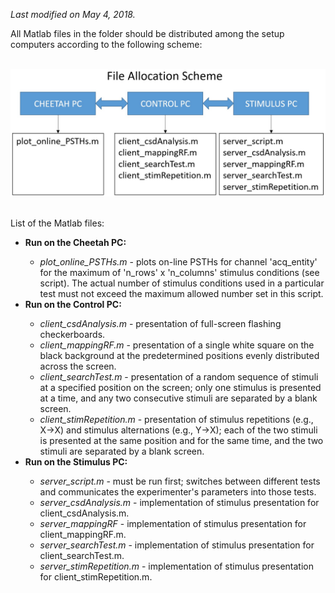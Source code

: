  <i>Last modified on May 4, 2018.</i><p>
 
 All Matlab files in the folder should be distributed among the setup computers according to the following scheme:<br><br>
 
 <img src='file_allocation_scheme.jpg'><br><br>
 
 List of the Matlab files:
 
 <ul>
 
 <li><b>Run on the Cheetah PC:</b></li>
   <ul>
     <li><i>plot_online_PSTHs.m</i> - plots on-line PSTHs for channel 'acq_entity' for the maximum of 'n_rows' x 'n_columns' stimulus
     conditions (see script). The actual number of stimulus conditions used in a particular test must not exceed the maximum allowed
     number set in this script.</li>
   </ul>
   
 <li><b>Run on the Control PC:</b></li>
   <ul>
     <li><i>client_csdAnalysis.m</i> - presentation of full-screen flashing checkerboards.</li> 
     <li><i>client_mappingRF.m</i> - presentation of a single white square on the black background at the predetermined positions evenly
     distributed across the screen.</li>
     <li><i>client_searchTest.m</i> - presentation of a random sequence of stimuli at a specified position on the screen; only one 
     stimulus is presented at a time, and any two consecutive stimuli are separated by a blank screen.</li>
     <li><i>client_stimRepetition.m</i> - presentation of stimulus repetitions (e.g., X->X) and stimulus alternations (e.g., Y->X); each
     of the two stimuli is presented at the same position and for the same time, and the two stimuli are separated by a blank screen.</li>
   </ul>
   
 <li><b>Run on the Stimulus PC:</b></li>
   <ul>
     <li><i>server_script.m</i> - must be run first; switches between different tests and communicates the experimenter's parameters
     into those tests.</li>
     <li><i>server_csdAnalysis.m</i> - implementation of stimulus presentation for client_csdAnalysis.m.</li>
     <li><i>server_mappingRF</i> - implementation of stimulus presentation for client_mappingRF.m.</li>
     <li><i>server_searchTest.m</i> - implementation of stimulus presentation for client_searchTest.m.</li>
     <li><i>server_stimRepetition.m</i> - implementation of stimulus presentation for client_stimRepetition.m.</li>
   </ul>
   
 </ul>
